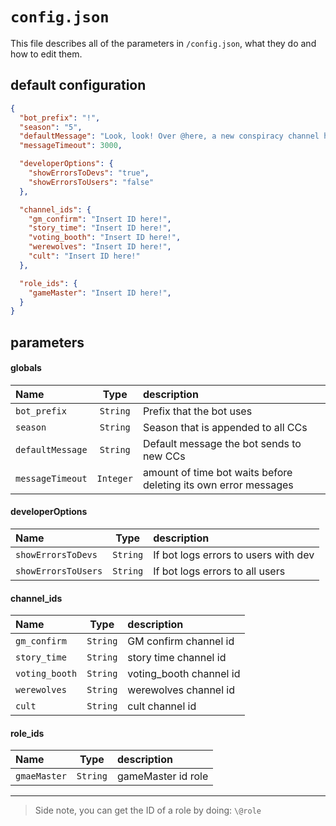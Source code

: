 # `config.json`
This file describes all of the parameters in `/config.json`, what they do and how to edit them.

## default configuration
```JSON
{
  "bot_prefix": "!",
  "season": "5",
  "defaultMessage": "Look, look! Over @here, a new conspiracy channel has been created! The creator, has brought you together! Maybe he has something to say... If you need help managing your conspiracy channel, type ~help c for help.",
  "messageTimeout": 3000,

  "developerOptions": {
    "showErrorsToDevs": "true",
    "showErrorsToUsers": "false"
  },

  "channel_ids": {
    "gm_confirm": "Insert ID here!",
    "story_time": "Insert ID here!",
    "voting_booth": "Insert ID here!",
    "werewolves": "Insert ID here!",
    "cult": "Insert ID here!"
  },

  "role_ids": {
    "gameMaster": "Insert ID here!",
  }
}

```
## parameters

#### globals
| Name             |   Type    | description                                                     |
|:-----------------|:---------:|:----------------------------------------------------------------|
| `bot_prefix`     | `String`  | Prefix that the bot uses                                        |
| `season`         | `String`  | Season that is appended to all CCs                              |
| `defaultMessage` | `String`  | Default message the bot sends to new CCs                        |
| `messageTimeout` | `Integer` | amount of time bot waits before deleting its own error messages |

 #### developerOptions
| Name                |   Type   | description                          |
|:--------------------|:--------:|:-------------------------------------|
| `showErrorsToDevs`  | `String` | If bot logs errors to users with dev |
| `showErrorsToUsers` | `String` | If bot logs errors to all users      |

#### channel_ids
| Name           |   Type   | description             |
|:---------------|:--------:|:------------------------|
| `gm_confirm`   | `String` | GM confirm channel id   |
| `story_time`   | `String` | story time channel id   |
| `voting_booth` | `String` | voting_booth channel id |
| `werewolves`   | `String` | werewolves channel id   |
| `cult`         | `String` | cult channel id         |

#### role_ids
| Name         |   Type   | description        |
|:-------------|:--------:|:-------------------|
| `gmaeMaster` | `String` | gameMaster id role |

----
> Side note, you can get the ID of a role by doing: `\@role`
